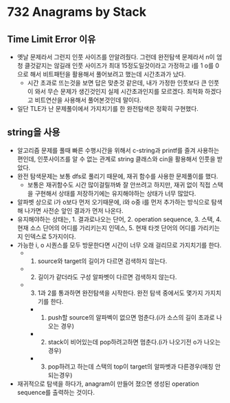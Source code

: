 # 732 Anagrams by Stack

## Time Limit Error 이유

- 옛날 문제라서 그런지 인풋 사이즈를 안알려줬다. 그런데 완전탐색 문제라서 n이 엄청 클것같지는 않길래 인풋 사이즈가 최대 15정도일것이라고 가정하고 i를 1 o를 0으로 해서 비트패턴을 활용해서 풀어보려고 했는데 시간초과가 났다.
  - 시간 초과로 뜨는것을 보면 답은 맞춘것 같은데, 내가 가정한 인풋보다 큰 인풋이 와서 무슨 문제가 생긴것인지 실제 시간초과인지를 모르겠다. 최적화 하겠다고 비트연산을 사용해서 풀어본것인데 말이다.
- 일단 TLE가 난 문제풀이에서 가지치기를 한 완전탐색은 정확히 구현했다.

## string을 사용

- 알고리즘 문제를 풀때 빠른 수행시간을 위해서 c-string과 printf를 즐겨 사용하는 편인데, 인풋사이즈를 알 수 없는 관계로 string 클래스와 cin을 활용해서 인풋을 받았다.
- 완전 탐색문제는 보통 dfs로 풀리기 때문에, 재귀 함수를 사용한 문제풀이를 했다.
  - 보통은 재귀함수도 시간 많이걸릴까봐 잘 안쓰려고 하지만, 재귀 없이 직접 스택을 구현해서 상태를 저장하기에는 유지해야하는 상태가 너무 많았다.
- 알파벳 상으로 i가 o보다 먼저 오기때문에, i와 o중 i를 먼저 추가하는 방식으로 탐색해 나가면 사전순 앞인 결과가 먼저 나온다.
- 유지해야하는 상태는, 1. 결과로나오는 단어, 2. operation sequence, 3. 스택, 4. 현재 소스 단어의 어디를 가리키는지 인덱스, 5. 현재 타겟 단어의 어디를 가리키는지 인덱스로 5가지이다.
- 가능한 i, o 시퀀스를 모두 방문한다면 시간이 너무 오래 걸리므로 가지치기를 한다.
  - 1. source와 target의 길이가 다르면 검색하지 않는다.
  - 2. 길이가 같더라도 구성 알파벳이 다르면 검색하지 않는다.
  - 3. 1과 2를 통과하면 완전탐색을 시작한다. 완전 탐색 중에서도 몇가지 가지치기를 한다.
    - 1. push할 source의 알파벡이 없으면 멈춘다.(i가 소스의 길이 초과로 나오는 경우)
    - 2. stack이 비어있는데 pop하려고하면 멈춘다.(i가 나오기전 o가 나오는경우)
    - 3. pop하려고 하는데 스택의 top이 target의 알파벳과 다른경우(매칭 안되는경우)
- 재귀적으로 탐색을 하다가, anagram이 만들어 졌으면 생성된 operation sequence를 출력하는 것이다.
